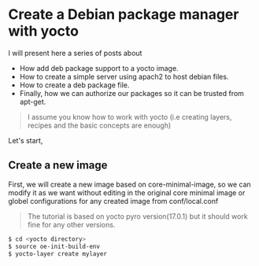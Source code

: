 # Create a Debian package manager with yocto
I will present here a series of posts about
  - How add deb package support to a yocto image.
  - How to create a simple server using apach2 to host debian files.
  - How to create a deb package file.
  - Finally, how we can authorize our packages so it can be trusted from apt-get. 
  
  > I assume you know how to work with yocto (i.e creating layers, recipes and the basic concepts are enough)
  
Let's start,

## Create a new image
First, we will create a new image based on core-minimal-image, so we can modify it as we want without editing in the original core minimal image or globel configurations for any created image from conf/local.conf

  > The tutorial is based on yocto pyro version(17.0.1) but it should work fine for any other versions.  
  
```sh
$ cd <yocto directory>
$ source oe-init-build-env
$ yocto-layer create mylayer
```
